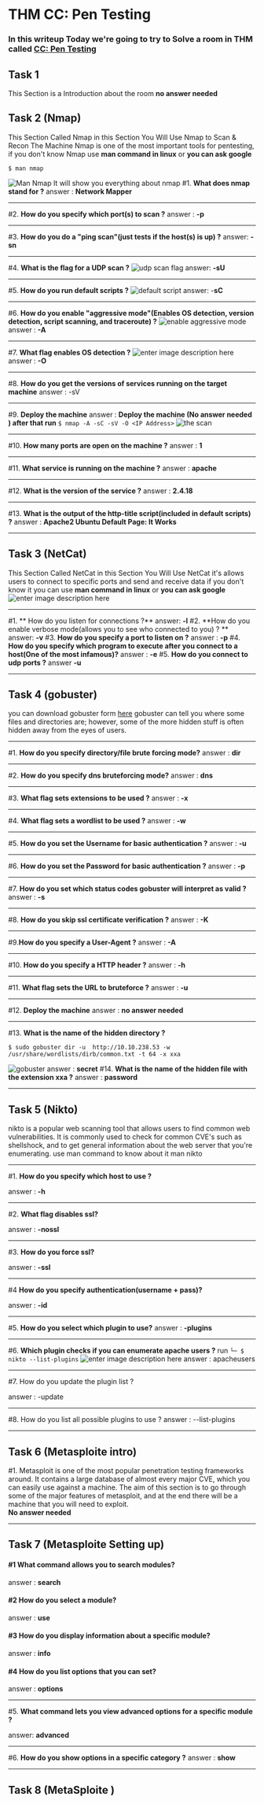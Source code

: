 # THM CC: Pen Testing

### In this writeup Today we're going to try to Solve a room in THM called  [CC: Pen Testing](https://tryhackme.com/room/ccpentesting)

## Task 1 
This Section is a Introduction about the room 
 **no answer needed**

## Task 2 (Nmap)
This Section Called Nmap in this Section You Will Use Nmap to Scan  & Recon The Machine
Nmap is one of the most important tools for pentesting, if you don't know Nmap use  **man command in linux** or **you can ask google**

    $ man nmap
![Man Nmap](https://res.cloudinary.com/micro0x00/image/upload/v1615225214/Screenshot_2021-03-08_192242_asg6li.png)
It will show you everything about nmap
#1. **What does nmap stand for ?**
answer : **Network Mapper**
__________________

#2. **How do you specify which port(s) to scan ?**
answer : **-p**
__________________

#3. **How do you do a "ping scan"(just tests if the host(s) is up) ?**
answer: **-sn**
__________________

#4. **What is the flag for a UDP scan ?**
![udp scan flag](https://res.cloudinary.com/micro0x00/image/upload/v1615226720/udp_uoyu1k.png)
answer: **-sU**
__________________

#5. **How do you run default scripts ?**
![default script](https://res.cloudinary.com/micro0x00/image/upload/v1615227012/sc_ied8ds.png)
answer: -**sC**
__________________

#6. **How do you enable "aggressive mode"(Enables OS detection, version detection, script scanning, and traceroute) ?**
![enable aggressive mode](https://res.cloudinary.com/micro0x00/image/upload/v1615227295/_a_ggxvew.png)
answer :  **-A**
__________________
#7. **What flag enables OS detection ?**
![enter image description here](https://res.cloudinary.com/micro0x00/image/upload/v1615239877/-O_loldqt.png)
answer : **-O**
_______________________
#8. **How do you get the versions of services running on the target machine**
answer : -sV
_________________________
#9. **Deploy the machine** 
answer : **Deploy the machine (No answer needed )
after that run** `$ nmap -A -sC -sV -O <IP Address>`
![the scan](https://res.cloudinary.com/micro0x00/image/upload/v1615274991/ths_scan_fsxmjf.png)
_____________________________
#10. **How many ports are open on the machine ?**
answer :  **1**
__________________________
#11. **What service is running on the machine ?**
answer : **apache**
______________________________________________
#12. **What is the version of the service ?**
answer : **2.4.18**
________________
#13. **What is the output of the http-title script(included in default scripts) ?**
answer : **Apache2 Ubuntu Default Page: It Works**
____________
## Task 3 (NetCat)
This Section Called NetCat in this Section You Will Use NetCat it's allows users to connect to specific ports and send and receive data
if you don't know it you can use **man command in linux** or **you can ask google**
![enter image description here](https://res.cloudinary.com/micro0x00/image/upload/v1615275369/Nc_datqrb.png)
____________________________
#1. ** How do you listen for connections ?**
answer: **-l**
#2. **How do you enable verbose mode(allows you to see who connected to you) ? **
answer: **-v**
#3. **How do you specify a port to listen on ?**
answer : **-p**
#4. **How do you specify which program to execute after you connect to a host(One of the most infamous)?**
answer : **-e**
#5. **How do you connect to udp ports ?**
answer **-u**
__________________________
## Task 4 (gobuster)
you can download  gobuster form [here](https://github.com/OJ/gobuster)
gobuster can tell you where some files and directories are; however, some of the more hidden stuff is often hidden away from the eyes of users.
____
#1. **How do you specify directory/file brute forcing mode?**
answer : **dir**
_________
#2. **How do you specify dns bruteforcing mode?**
answer : **dns**
______
#3. **What flag sets extensions to be used ?**
answer : **-x**
_______
#4. **What flag sets a wordlist to be used ?**
answer : **-w**
________
#5. **How do you set the Username for basic authentication ?**
answer : **-u** 
_______
#6. **How do you set the Password for basic authentication ?**
answer : **-p**
___________________
#7. **How do you set which status codes gobuster will interpret as valid ?**
answer : **-s** 
________________
#8. **How do you skip ssl certificate verification ?**
answer : **-K**
___________________
#9.**How do you specify a User-Agent ?**
answer : **-A**
_______________________
#10. **How do you specify a HTTP header ?**
answer : **-h**
__________________
#11. **What flag sets the URL to bruteforce ?**
answer : **-u**
________________________
#12. **Deploy the machine** 
answer : **no answer needed**
_____________
#13. **What is the name of the hidden directory ?**

    $ sudo gobuster dir -u  http://10.10.238.53 -w /usr/share/wordlists/dirb/common.txt -t 64 -x xxa  
  ![gobuster](https://res.cloudinary.com/micro0x00/image/upload/v1615286314/gobuster_x25mvh.png)
answer : **secret**
#14. **What is the name of the hidden file with the extension xxa ?**
answer : **password**
_________________
## Task 5 (Nikto)
nikto is a popular web scanning tool that allows users to find common web vulnerabilities. It is commonly used to check for common CVE's such as shellshock, and to get general information about the web server that you're enumerating.
use man command to know about it
    man nikto

________
#1. **How do you specify which host to use ?**

answer : **-h**
____________________
#2.  **What flag disables ssl?**

 answer : **-nossl**
____________
#3.  **How do you force ssl?**

 answer : **-ssl**
______
#4  **How do you specify authentication(username + pass)?**

  answer : **-id**
__________________
#5.  **How do you select which plugin to use?**
 answer : **-plugins**
___________________________________
#6. **Which plugin checks if you can enumerate apache users ?**
run `└─ $ nikto --list-plugins`
![enter image description here](https://res.cloudinary.com/micro0x00/image/upload/v1615288529/nako_duiykl.png)
answer : apacheusers
______________________
#7. How do you update the plugin list  ?

answer : -update
_____

#8. How do you list all possible plugins to use ?
answer : --list-plugins
______
## Task 6 (Metasploite intro)
#1.
Metasploit is one of the most popular penetration testing frameworks around. It contains a large database of almost every major CVE, which you can easily use against a machine. The aim of this section is to go through some of the major features of metasploit, and at the end there will be a machine that you will need to exploit.  
**No answer needed**
______________________
## Task 7 (Metasploite Setting up)
#### **#1**  What command allows you to search modules?

 answer : **search**

#### **#2**  How do you select a module?

answer : **use**

#### **#3**  How do you display information about a specific module?

answer : **info**

#### **#4**  How do you list options that you can set?
answer : **options**
_____
#5. **What command lets you view advanced options for a specific module ?**

answer: **advanced**
______
 #6. **How do you show options in a specific category ?**
answer : **show**
_______________________
## Task 8 (MetaSploite )
